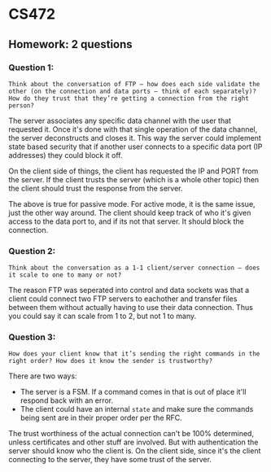 # CS472
## Homework: 2 questions

### Question 1:
    Think about the conversation of FTP – how does each side validate the other (on the connection and data ports – think of each separately)? How do they trust that they’re getting a connection from the right person?

The server associates any specific data channel with the user that requested it. Once it's done with that single operation of the data channel, the server deconstructs and closes it. This way the server could implement state based security that if another user connects to a specific data port (IP addresses) they could block it off.

On the client side of things, the client has requested the IP and PORT from the server. If the client trusts the server (which is a whole other topic) then the client should trust the response from the server.

The above is true for passive mode. For active mode, it is the same issue, just the other way around. The client should keep track of who it's given access to the data port to, and if its not that server. It should block the connection.

### Question 2:
    Think about the conversation as a 1-1 client/server connection – does it scale to one to many or not? 

The reason FTP was seperated into control and data sockets was that a client could connect two FTP servers to eachother and transfer files between them without actually having to use their data connection. Thus you could say it can scale from 1 to 2, but not 1 to many.

### Question 3:
    How does your client know that it’s sending the right commands in the right order? How does it know the sender is trustworthy? 

There are two ways:
- The server is a FSM. If a command comes in that is out of place it'll respond back with an error.
- The client could have an internal `state` and make sure the commands being sent are in their proper order per the RFC.

The trust worthiness of the actual connection can't be 100% determined, unless certificates and other stuff are involved. But with authentication the server should know who the client is. On the client side, since it's the client connecting to the server, they have some trust of the server.


